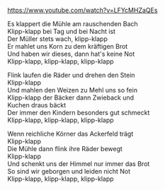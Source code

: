 https://www.youtube.com/watch?v=LFYcMHZaQEs

Es klappert die Mühle am rauschenden Bach  
Klipp-klapp bei Tag und bei Nacht ist  
Der Müller stets wach, klipp-klapp  
Er mahlet uns Korn zu dem kräftigen Brot  
Und haben wir dieses, dann hat's keine Not  
Klipp-klapp, klipp-klapp, klipp-klapp

Flink laufen die Räder und drehen den Stein  
Klipp-klapp  
Und mahlen den Weizen zu Mehl uns so fein  
Klipp-klapp der Bäcker dann Zwieback und  
Kuchen draus bäckt  
Der immer den Kindern besonders gut schmeckt  
Klipp-klapp, klipp-klapp, klipp-klapp

Wenn reichliche Körner das Ackerfeld trägt  
Klipp-klapp  
Die Mühle dann flink ihre Räder bewegt  
Klipp-klapp  
Und schenkt uns der Himmel nur immer das Brot  
So sind wir geborgen und leiden nicht Not  
Klipp-klapp, klipp-klapp, klipp-klapp